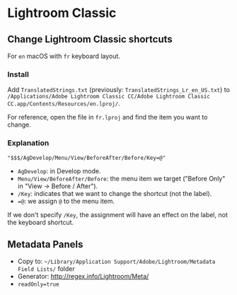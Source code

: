 # Lightroom Classic

## Change Lightroom Classic shortcuts

For `en` macOS with `fr` keyboard layout.

### Install

Add `TranslatedStrings.txt` (previously: `TranslatedStrings_Lr_en_US.txt`) to `/Applications/Adobe Lightroom Classic CC/Adobe Lightroom Classic CC.app/Contents/Resources/en.lproj/`.

For reference, open the file in `fr.lproj` and find the item you want to change.

### Explanation

```
"$$$/AgDevelop/Menu/View/BeforeAfter/Before/Key=@"
```

- `AgDevelop`: in Develop mode.
- `Menu/View/BeforeAfter/Before`: the menu item we target ("Before Only" in "View → Before / After").
- `/Key`: indicates that we want to change the shortcut (not the label).
- `=@`: we assign `@` to the menu item.

If we don't specify `/Key`, the assignment will have an effect on the label, not the keyboard shortcut.

## Metadata Panels

- Copy to: `~/Library/Application Support/Adobe/Lightroom/Metadata Field Lists/` folder
- Generator: http://regex.info/Lightroom/Meta/
- `readOnly=true`
